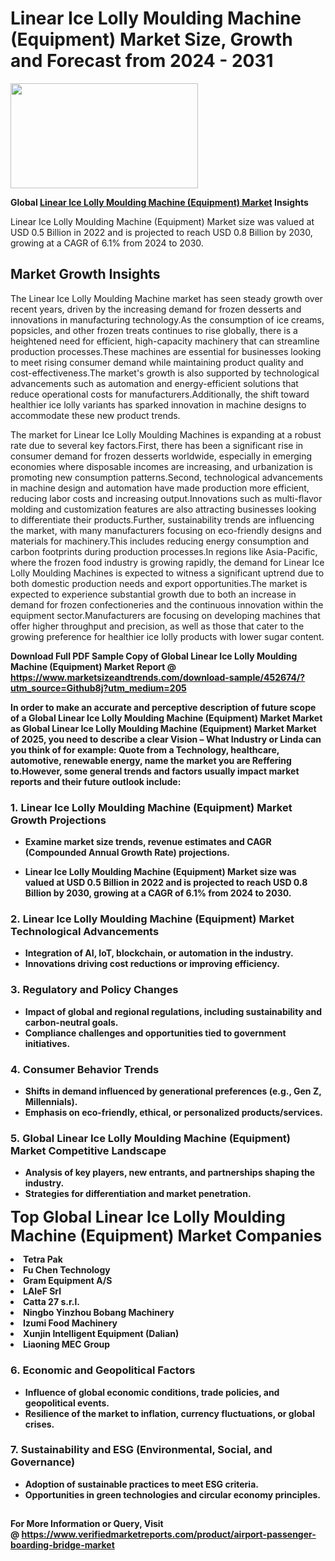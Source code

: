 <H1>Linear Ice Lolly Moulding Machine (Equipment) Market Size, Growth and Forecast from 2024 - 2031</H1><img class="aligncenter size-medium wp-image-584254" src="https://thirdeyenews.in/wp-content/uploads/2024/09/Global-Market-Research-300x168.jpeg" alt="" width="300" height="168" /><p><strong>Global&nbsp;<a href="https://www.marketsizeandtrends.com/download-sample/452674/?utm_source=Github8j?utm_medium=205">Linear Ice Lolly Moulding Machine (Equipment) Market</a> Insights</strong></p><p>Linear Ice Lolly Moulding Machine (Equipment) Market size was valued at USD 0.5 Billion in 2022 and is projected to reach USD 0.8 Billion by 2030, growing at a CAGR of 6.1% from 2024 to 2030.</p><p><h2>Market Growth Insights</h2> <p>The Linear Ice Lolly Moulding Machine market has seen steady growth over recent years, driven by the increasing demand for frozen desserts and innovations in manufacturing technology.As the consumption of ice creams, popsicles, and other frozen treats continues to rise globally, there is a heightened need for efficient, high-capacity machinery that can streamline production processes.These machines are essential for businesses looking to meet rising consumer demand while maintaining product quality and cost-effectiveness.The market's growth is also supported by technological advancements such as automation and energy-efficient solutions that reduce operational costs for manufacturers.Additionally, the shift toward healthier ice lolly variants has sparked innovation in machine designs to accommodate these new product trends.<br> <strong></strong> </p> <p>The market for Linear Ice Lolly Moulding Machines is expanding at a robust rate due to several key factors.First, there has been a significant rise in consumer demand for frozen desserts worldwide, especially in emerging economies where disposable incomes are increasing, and urbanization is promoting new consumption patterns.Second, technological advancements in machine design and automation have made production more efficient, reducing labor costs and increasing output.Innovations such as multi-flavor molding and customization features are also attracting businesses looking to differentiate their products.Further, sustainability trends are influencing the market, with many manufacturers focusing on eco-friendly designs and materials for machinery.This includes reducing energy consumption and carbon footprints during production processes.In regions like Asia-Pacific, where the frozen food industry is growing rapidly, the demand for Linear Ice Lolly Moulding Machines is expected to witness a significant uptrend due to both domestic production needs and export opportunities.The market is expected to experience substantial growth due to both an increase in demand for frozen confectioneries and the continuous innovation within the equipment sector.Manufacturers are focusing on developing machines that offer higher throughput and precision, as well as those that cater to the growing preference for healthier ice lolly products with lower sugar content.<br> <strong></p><p><span class=""><strong>Download Full PDF Sample Copy of Global Linear Ice Lolly Moulding Machine (Equipment) Market Report</strong> @ <a href="https://www.marketsizeandtrends.com/download-sample/452674/?utm_source=Github8j?utm_medium=205" target="_blank">https://www.marketsizeandtrends.com/download-sample/452674/?utm_source=Github8j?utm_medium=205</a></span></p><p>In order to make an accurate and perceptive description of future scope of a Global&nbsp;Linear Ice Lolly Moulding Machine (Equipment) Market Market as Global&nbsp;Linear Ice Lolly Moulding Machine (Equipment) Market Market of 2025, you need to describe a clear Vision &ndash; What Industry or Linda can you think of for example: Quote from a Technology, healthcare, automotive, renewable energy, name the market you are Reffering to.However, some general trends and factors usually impact market reports and their future outlook include:</p><h3>1.&nbsp;<strong>Linear Ice Lolly Moulding Machine (Equipment) Market Growth Projections</strong></h3><ul><li>Examine market size trends, revenue estimates and CAGR (Compounded Annual Growth Rate) projections.</li><li><p>Linear Ice Lolly Moulding Machine (Equipment) Market size was valued at USD 0.5 Billion in 2022 and is projected to reach USD 0.8 Billion by 2030, growing at a CAGR of 6.1% from 2024 to 2030.</p></li></ul><h3>2.&nbsp;<strong>Linear Ice Lolly Moulding Machine (Equipment) Market Technological Advancements</strong></h3><ul><li>Integration of AI, IoT, blockchain, or automation in the industry.</li><li>Innovations driving cost reductions or improving efficiency.</li></ul><h3>3.&nbsp;<strong>Regulatory and Policy Changes</strong></h3><ul><li>Impact of global and regional regulations, including sustainability and carbon-neutral goals.</li><li>Compliance challenges and opportunities tied to government initiatives.</li></ul><h3>4.&nbsp;<strong>Consumer Behavior Trends</strong></h3><ul><li>Shifts in demand influenced by generational preferences (e.g., Gen Z, Millennials).</li><li>Emphasis on eco-friendly, ethical, or personalized products/services.</li></ul><h3>5.&nbsp;<strong>Global Linear Ice Lolly Moulding Machine (Equipment) Market Competitive Landscape</strong></h3><ul><li>Analysis of key players, new entrants, and partnerships shaping the industry.</li><li>Strategies for differentiation and market penetration.</li></ul><p data-pm-slice="1 1 []"><span style="color: inherit; font-family: inherit; font-size: 25px;">Top Global Linear Ice Lolly Moulding Machine (Equipment) Market Companies</span></p><div class="" data-test-id=""><p><li>Tetra Pak</li><li> Fu Chen Technology</li><li> Gram Equipment A/S</li><li> LAIeF Srl</li><li> Catta 27 s.r.l.</li><li> Ningbo Yinzhou Bobang Machinery</li><li> Izumi Food Machinery</li><li> Xunjin Intelligent Equipment (Dalian)</li><li> Liaoning MEC Group</li></p></div><h3>6.&nbsp;<strong>Economic and Geopolitical Factors</strong></h3><ul><li>Influence of global economic conditions, trade policies, and geopolitical events.</li><li>Resilience of the market to inflation, currency fluctuations, or global crises.</li></ul><h3>7.&nbsp;<strong>Sustainability and ESG (Environmental, Social, and Governance)</strong></h3><ul><li>Adoption of sustainable practices to meet ESG criteria.</li><li>Opportunities in green technologies and circular economy principles.</li></ul><h2><strong style="font-size: 14px;">For More Information or Query, Visit @&nbsp;</strong><a style="background-color: #ffffff; font-size: 14px;" href="https://www.marketsizeandtrends.com/report/linear-ice-lolly-moulding-machine-equipment-market/" target="_blank">https://www.verifiedmarketreports.com/product/airport-passenger-boarding-bridge-market</a></h2>